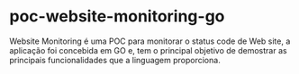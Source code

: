 # poc-website-monitoring-go
Website Monitoring é uma POC para monitorar o status code de Web site, a aplicação foi concebida em GO e, tem o principal objetivo de demostrar as principais funcionalidades que a linguagem proporciona.
